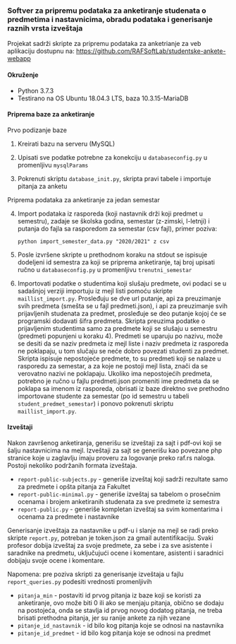 
### Softver za pripremu podataka za anketiranje studenata o predmetima i nastavnicima, obradu podataka i generisanje raznih vrsta izveštaja

Projekat sadrži skripte za pripremu podataka za anketrianje za veb aplikaciju dostupnu na: https://github.com/RAFSoftLab/studentske-ankete-webapp

#### Okruženje

- Python 3.7.3
- Testirano na OS Ubuntu 18.04.3 LTS, baza 10.3.15-MariaDB


#### Priprema baze za anketiranje

Prvo podizanje baze

1. Kreirati bazu na serveru (MySQL)

2. Upisati sve podatke potrebne za konekciju u `databaseconfig.py` u promenljivu `mysqlParams`

3. Pokrenuti skriptu  `database_init.py`, skripta pravi tabele i importuje pitanja za anketu

Priprema podataka za anketiranje za jedan semestar

4. Import podataka iz rasporeda (koji nastavnik drži koji predmet u semestru), zadaje se školska godina, semestar (z-zimski, l-letnji) i putanja do fajla sa rasporedom za semestar (csv fajl), primer poziva:

   `python import_semester_data.py "2020/2021" z csv`

5. Posle izvršene skripte u prethodnom koraku na stdout se ispisuje dodeljeni id semestra za koji se priprema anketiranje, taj broj upisati ručno u `databaseconfig.py` u promenljivu `trenutni_semestar` 

6. Importovati podatke o studentima koji slušaju predmete, ovi podaci se u sadašnjoj verziji importuju iz mejl listi pomoću skripte `maillist_import.py`. Prosleđuju se dve url putanje, api za preuzimanje svih predmeta (smešta se u fajl predmeti.json), i api za preuzimanje svih prijavljenih studenata za predmet, prosleđuje se deo putanje kojoj će se programski dodavati šifra predmeta. Skripta preuzima podatke o prijavljenim studentima samo za predmete koji se slušaju u semestru (predmeti popunjeni u koraku 4). Predmeti se uparuju po nazivu, može se desiti da se naziv predmeta iz mejl liste i naziv predmeta iz rasporeda ne poklapaju, u tom slučaju se neće dobro povezati studenti za predmet. Skripta ispisuje nepostojeće predmete, to su predmeti koji se nalaze u rasporedu za semestar, a za koje ne postoji mejl lista, znači da se verovatno nazivi ne poklapaju. Ukoliko ima nepostojećih predmeta, potrebno je ručno u fajlu predmeti.json promeniti ime predmeta da se poklapa sa imenom iz rasporeda, obrisati iz baze direktno sve prethodno importovane studente za semestar (po id semestru u tabeli `student_predmet_semestar`) i ponovo pokrenuti skriptu `maillist_import.py`.    

#### Izveštaji

Nakon završenog anketiranja, generišu se izveštaji za sajt i pdf-ovi koji se šalju nastavnicima na mejl. Izveštaji za sajt se generišu kao povezane php stranice koje u zaglavlju imaju proveru za logovanje preko raf.rs naloga. Postoji nekoliko podržanih formata izveštaja. 

- `report-public-subjects.py` - generiše izveštaj koji sadrži rezultate samo za predmete i opšta pitanja za Fakultet
- `report-public-minimal.py` - generiše izveštaj sa tabelom o prosečnim ocenama i brojem anketiranih studenata za sve predmete iz semestra
- `report-public.py` - generiše kompletan izveštaj sa svim komentarima i ocenama za predmete i nastavnike

Generisanje izveštaja za nastavnike u pdf-u i slanje na mejl se radi preko skripte `report.py`, potreban je token.json za gmail autentifikaciju. Svaki profesor dobija izveštaj za svoje predmete, za sebe i za sve asistente i saradnike na predmetu, uključujući ocene i komentare, asistenti i saradnici dobijaju svoje ocene i komentare. 


Napomena: pre poziva skripti za generisanje izveštaja u fajlu `report_queries.py` podesiti vrednosti promenljivih 
- `pitanja_min` - postaviti id prvog pitanja iz baze koji se koristi za anketiranje, ovo može biti 0 ili ako se menjaju pitanja, obično se dodaju na postojeća, onda se stavlja id prvog novog dodatog pitanja, ne treba brisati prethodna pitanja, jer su ranije ankete za njih vezane
- `pitanje_id_nastavnik` - id bilo kog pitanja koje se odnosi na nastavnika
- `pitanje_id_predmet` - id bilo kog pitanja koje se odnosi na predmet







